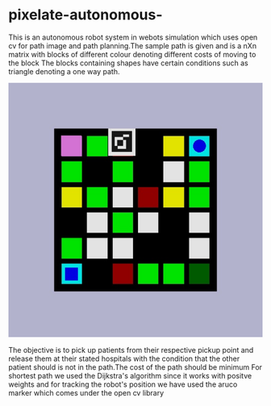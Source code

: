 # pixelate-autonomous-
This is an autonomous robot system in webots simulation which uses open cv for path image and path planning.The sample path is given and is a nXn matrix with blocks of different colour denoting different costs of moving to the block
The blocks containing shapes have certain conditions such as triangle denoting a one way path.


![sample](https://github.com/aniketjohri23/pixelate-autonomous-/blob/main/sample.jpg)

The objective is to pick up patients from their respective pickup point and release them at their stated hospitals with the condition that the other patient should is not in the path.The cost of the path should be minimum
For shortest path we used the Dijkstra's algorithm since it works with positve weights and for tracking the robot's position we have used the aruco marker which comes under the open cv library
